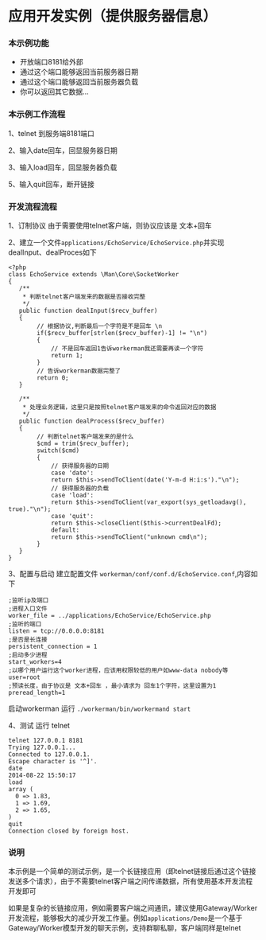# 应用开发实例（提供服务器信息）

### 本示例功能
* 开放端口8181给外部
* 通过这个端口能够返回当前服务器日期
* 通过这个端口能够返回当前服务器负载
* 你可以返回其它数据...

### 本示例工作流程
1、telnet 到服务端8181端口

2、输入date回车，回显服务器日期

3、输入load回车，回显服务器负载

5、输入quit回车，断开链接


### 开发流程流程
1、订制协议
由于需要使用telnet客户端，则协议应该是 文本+回车

2、建立一个文件```applications/EchoService/EchoService.php```并实现dealInput、dealProces如下

```
<?php
class EchoService extends \Man\Core\SocketWorker
{
   /**
    * 判断telnet客户端发来的数据是否接收完整
    */
   public function dealInput($recv_buffer)
   {
        // 根据协议,判断最后一个字符是不是回车 \n
        if($recv_buffer[strlen($recv_buffer)-1] != "\n")
        {
            // 不是回车返回1告诉workerman我还需要再读一个字符
            return 1;
        }
        // 告诉workerman数据完整了
        return 0;
   }

   /**
    * 处理业务逻辑，这里只是按照telnet客户端发来的命令返回对应的数据
    */
   public function dealProcess($recv_buffer)
   {
        // 判断telnet客户端发来的是什么
        $cmd = trim($recv_buffer);
        switch($cmd)
        {
            // 获得服务器的日期
            case 'date':
            return $this->sendToClient(date('Y-m-d H:i:s')."\n");
            // 获得服务器的负载
            case 'load':
            return $this->sendToClient(var_export(sys_getloadavg(), true)."\n");
            case 'quit':
            return $this->closeClient($this->currentDealFd);
            default:
            return $this->sendToClient("unknown cmd\n");
        }
   }
}

```

3、配置与启动
建立配置文件 ```workerman/conf/conf.d/EchoService.conf```,内容如下
```
;监听ip及端口
;进程入口文件
worker_file = ../applications/EchoService/EchoService.php
;监听的端口
listen = tcp://0.0.0.0:8181
;是否是长连接
persistent_connection = 1
;启动多少进程
start_workers=4
;以哪个用户运行这个worker进程，应该用权限较低的用户如www-data nobody等
user=root
;预读长度，由于协议是 文本+回车 ，最小请求为 回车1个字符，这里设置为1
preread_length=1
```
启动workerman 运行 ```./workerman/bin/workermand start```

4、测试
运行 telnet
```
telnet 127.0.0.1 8181
Trying 127.0.0.1...
Connected to 127.0.0.1.
Escape character is '^]'.
date
2014-08-22 15:50:17
load
array (
  0 => 1.83,
  1 => 1.69,
  2 => 1.65,
)
quit
Connection closed by foreign host.
```

### 说明
本示例是一个简单的测试示例，是一个长链接应用（即telnet链接后通过这个链接发送多个请求），由于不需要telnet客户端之间传递数据，所有使用基本开发流程开发即可

如果是复杂的长链接应用，例如需要客户端之间通讯，建议使用Gateway/Worker开发流程，能够极大的减少开发工作量。例如```applications/Demo```是一个基于Gateway/Worker模型开发的聊天示例，支持群聊私聊，客户端同样是telnet

